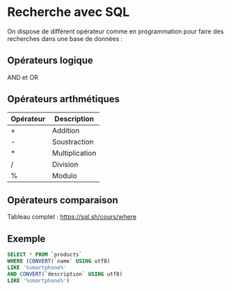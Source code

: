 # Recherche avec SQL

On dispose de différent opérateur comme en programmation pour faire des recherches dans une base de données :


## Opérateurs logique 

AND et OR 

## Opérateurs arthmétiques 

| Opérateur | Description |
| --- | --- |
| + | Addition |
| - | Soustraction |
| * | Multiplication |
| / | Division |
| % | Modulo |

## Opérateurs comparaison 

Tableau complet : https://sql.sh/cours/where


## Exemple 

```sql
SELECT * FROM `products` 
WHERE (CONVERT(`name` USING utf8) 
LIKE '%smartphone%' 
AND CONVERT(`description` USING utf8) 
LIKE '%smartphone%') 
````